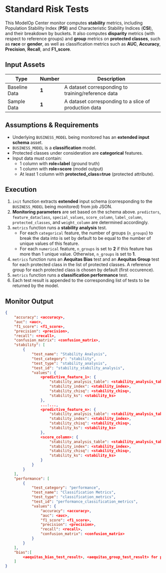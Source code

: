 # Standard Risk Tests
This ModelOp Center monitor computes **stability** metrics, including Population Stability Index (**PSI**) and Characteristic Stability Indices (**CSI**), and their breakdown by buckets. It also computes **disparity** metrics (with respect to reference groups) and **group** metrics on **protected classes**, such as **race** or **gender**, as well as classification metrics such as **AUC**, **Accuracy**, **Precision**, **Recall**, and **F1_score**.

## Input Assets

| Type          | Number | Description                                           |
| ------------- | ------ | ----------------------------------------------------- |
| Baseline Data | **1**  | A dataset corresponding to training/reference data    |
| Sample Data   | **1**  | A dataset corresponding to a slice of production data |

## Assumptions & Requirements
 - Underlying `BUSINESS_MODEL` being monitored has an **extended input schema** asset.
 - `BUSINESS_MODEL` is a **classification** model.
 - Protected classes under consideration are **categorical** features.
 - Input data must contain:
     - 1 column with **role=label** (ground truth) 
     - 1 column with **role=score** (model output) 
     - At least 1 column with **protected_class=true** (protected attribute).

## Execution
1. `init` function extracts **extended** input schema (corresponding to the `BUSINESS_MODEL` being monitored) from job JSON.
2. **Monitoring parameters** are set based on the schema above. `predictors`, `feature_dataclass`, `special_values`, `score_column`, `label_column`, `protected_classes`, and `weight_column` are determined accordingly.
3. `metrics` function runs a **stability analysis** test.
   - For each `categorical` feature, the number of groups (`n_groups`) to break the data into is set by default to be equal to the number of unique values of this feature.
   - For each `numerical` feature, `n_groups` is set to **2** if this feature has more than 1 unique value. Otherwise, `n_groups` is set to **1**.
4. `metrics` function runs an **Aequitas Bias** test and an **Aequitas Group** test for each protected class in the list of protected classes. A reference group for each protected class is chosen by default (first occurence).
5. `metrics` function runs a **classification performance** test.
6. Each test result is appended to the corresponding list of tests to be returned by the model.

## Monitor Output

```JSON
{
    "accuracy": <accuracy>,
    "auc": <auc>,
    "f1_score": <f1_score>,
    "precision": <precision>,
    "recall": <recall>,
    "confusion_matrix": <confusion_matrix>,
    "stability": [
        {
            "test_name": "Stability Analysis",
            "test_category": "stability",
            "test_type": "stability_analysis",
            "test_id": "stability_stability_analysis",
            "values": {
                <predictive_feature_1>: {
                    "stability_analysis_table": <stability_analysis_table>,
                    "stability_index": <stability_index>,
                    "stability_chisq": <stability_chisq>,
                    "stability_ks": <stability_ks>
                },
                ...:...,
                <predictive_feature_n>: {
                    "stability_analysis_table": <stability_analysis_table>,
                    "stability_index": <stability_index>,
                    "stability_chisq": <stability_chisq>,
                    "stability_ks": <stability_ks>
                },
                <score_column>: {
                    "stability_analysis_table": <stability_analysis_table>,
                    "stability_index": <stability_index>,
                    "stability_chisq": <stability_chisq>,
                    "stability_ks": <stability_ks>
                }
            }
        }
    ],
    "performance": [
        {
            "test_category": "performance",
            "test_name": "Classification Metrics",
            "test_type": "classification_metrics",
            "test_id": "performance_classification_metrics",
            "values": {
                "accuracy": <accuracy>,
                "auc": <auc>,
                "f1_score": <f1_score>,
                "precision": <precision>,
                "recall": <recall>,
                "confusion_matrix": <confusion_matrix>
            }
        }
    ],
    "bias":[
        <aequitas_bias_test_result>, <aequitas_group_test_result> for protected_class in protected_classes
    ]
}
```